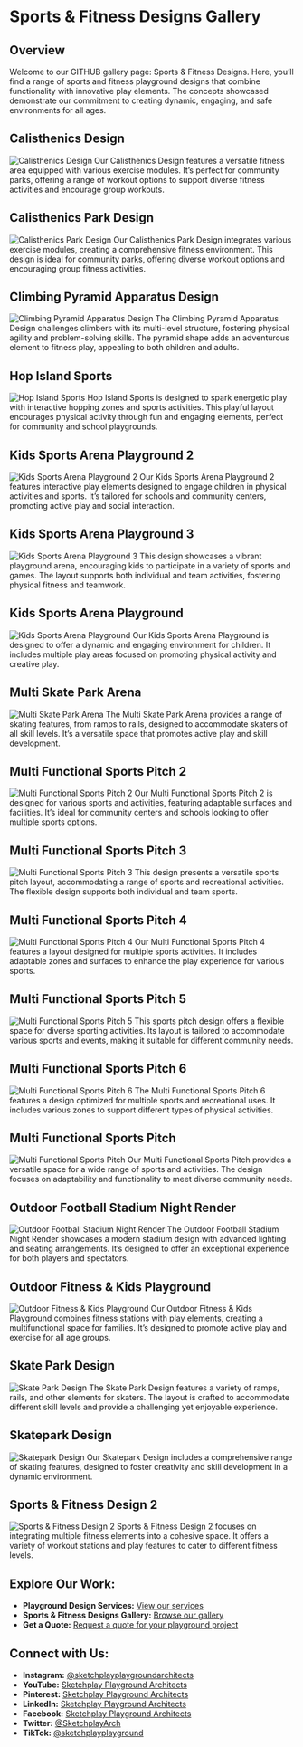 # Sports & Fitness Designs Gallery

## Overview
Welcome to our GITHUB gallery page: Sports & Fitness Designs. Here, you’ll find a range of sports and fitness playground designs that combine functionality with innovative play elements. The concepts showcased demonstrate our commitment to creating dynamic, engaging, and safe environments for all ages.

## Calisthenics Design
![Calisthenics Design](https://github.com/Sketchplay-Playground-Architects/Sports-Fitness-designs/blob/main/Calisthenics%20Design.jpg)
Our Calisthenics Design features a versatile fitness area equipped with various exercise modules. It’s perfect for community parks, offering a range of workout options to support diverse fitness activities and encourage group workouts.

## Calisthenics Park Design
![Calisthenics Park Design](https://github.com/Sketchplay-Playground-Architects/Sports-Fitness-designs/blob/main/Calisthenics%20Park%20Design.jpg)
Our Calisthenics Park Design integrates various exercise modules, creating a comprehensive fitness environment. This design is ideal for community parks, offering diverse workout options and encouraging group fitness activities.

## Climbing Pyramid Apparatus Design
![Climbing Pyramid Apparatus Design](https://github.com/Sketchplay-Playground-Architects/Sports-Fitness-designs/blob/main/Climbing%20Pyramid%20Apparatus%20Design.jpg)
The Climbing Pyramid Apparatus Design challenges climbers with its multi-level structure, fostering physical agility and problem-solving skills. The pyramid shape adds an adventurous element to fitness play, appealing to both children and adults.

## Hop Island Sports
![Hop Island Sports](https://github.com/Sketchplay-Playground-Architects/Sports-Fitness-designs/blob/main/Hop%20Island%20Sports.jpg)
Hop Island Sports is designed to spark energetic play with interactive hopping zones and sports activities. This playful layout encourages physical activity through fun and engaging elements, perfect for community and school playgrounds.

## Kids Sports Arena Playground 2
![Kids Sports Arena Playground 2](https://github.com/Sketchplay-Playground-Architects/Sports-Fitness-designs/blob/main/Kids%20Sports%20Arena%20Playground%202.jpg)
Our Kids Sports Arena Playground 2 features interactive play elements designed to engage children in physical activities and sports. It’s tailored for schools and community centers, promoting active play and social interaction.

## Kids Sports Arena Playground 3
![Kids Sports Arena Playground 3](https://github.com/Sketchplay-Playground-Architects/Sports-Fitness-designs/blob/main/Kids%20Sports%20Arena%20Playground%203.jpg)
This design showcases a vibrant playground arena, encouraging kids to participate in a variety of sports and games. The layout supports both individual and team activities, fostering physical fitness and teamwork.

## Kids Sports Arena Playground
![Kids Sports Arena Playground](https://github.com/Sketchplay-Playground-Architects/Sports-Fitness-designs/blob/main/Kids%20Sports%20Arena%20Playground.jpg)
Our Kids Sports Arena Playground is designed to offer a dynamic and engaging environment for children. It includes multiple play areas focused on promoting physical activity and creative play.

## Multi Skate Park Arena
![Multi Skate Park Arena](https://github.com/Sketchplay-Playground-Architects/Sports-Fitness-designs/blob/main/Multi%20Skate%20Park%20Arena.jpg)
The Multi Skate Park Arena provides a range of skating features, from ramps to rails, designed to accommodate skaters of all skill levels. It’s a versatile space that promotes active play and skill development.

## Multi Functional Sports Pitch 2
![Multi Functional Sports Pitch 2](https://github.com/Sketchplay-Playground-Architects/Sports-Fitness-designs/blob/main/Multi%20Functional%20Sports%20Pitch%202.jpg)
Our Multi Functional Sports Pitch 2 is designed for various sports and activities, featuring adaptable surfaces and facilities. It’s ideal for community centers and schools looking to offer multiple sports options.

## Multi Functional Sports Pitch 3
![Multi Functional Sports Pitch 3](https://github.com/Sketchplay-Playground-Architects/Sports-Fitness-designs/blob/main/Multi%20Functional%20Sports%20Pitch%203.jpg)
This design presents a versatile sports pitch layout, accommodating a range of sports and recreational activities. The flexible design supports both individual and team sports.

## Multi Functional Sports Pitch 4
![Multi Functional Sports Pitch 4](https://github.com/Sketchplay-Playground-Architects/Sports-Fitness-designs/blob/main/Multi%20Functional%20Sports%20Pitch%204.jpg)
Our Multi Functional Sports Pitch 4 features a layout designed for multiple sports activities. It includes adaptable zones and surfaces to enhance the play experience for various sports.

## Multi Functional Sports Pitch 5
![Multi Functional Sports Pitch 5](https://github.com/Sketchplay-Playground-Architects/Sports-Fitness-designs/blob/main/Multi%20Functional%20Sports%20Pitch%205.jpg)
This sports pitch design offers a flexible space for diverse sporting activities. Its layout is tailored to accommodate various sports and events, making it suitable for different community needs.

## Multi Functional Sports Pitch 6
![Multi Functional Sports Pitch 6](https://github.com/Sketchplay-Playground-Architects/Sports-Fitness-designs/blob/main/Multi%20Functional%20Sports%20Pitch%206.jpg)
The Multi Functional Sports Pitch 6 features a design optimized for multiple sports and recreational uses. It includes various zones to support different types of physical activities.

## Multi Functional Sports Pitch
![Multi Functional Sports Pitch](https://github.com/Sketchplay-Playground-Architects/Sports-Fitness-designs/blob/main/Multi%20Functional%20Sports%20Pitch.jpg)
Our Multi Functional Sports Pitch provides a versatile space for a wide range of sports and activities. The design focuses on adaptability and functionality to meet diverse community needs.

## Outdoor Football Stadium Night Render
![Outdoor Football Stadium Night Render](https://github.com/Sketchplay-Playground-Architects/Sports-Fitness-designs/blob/main/Outdoor%20Football%20Stadium%20Night%20Render.jpg)
The Outdoor Football Stadium Night Render showcases a modern stadium design with advanced lighting and seating arrangements. It’s designed to offer an exceptional experience for both players and spectators.

## Outdoor Fitness & Kids Playground
![Outdoor Fitness & Kids Playground](https://github.com/Sketchplay-Playground-Architects/Sports-Fitness-designs/blob/main/Outdoor%20Fitness%20%26%20Kids%20Playground.jpg)
Our Outdoor Fitness & Kids Playground combines fitness stations with play elements, creating a multifunctional space for families. It’s designed to promote active play and exercise for all age groups.

## Skate Park Design
![Skate Park Design](https://github.com/Sketchplay-Playground-Architects/Sports-Fitness-designs/blob/main/Skate%20Park%20Design.jpg)
The Skate Park Design features a variety of ramps, rails, and other elements for skaters. The layout is crafted to accommodate different skill levels and provide a challenging yet enjoyable experience.

## Skatepark Design
![Skatepark Design](https://github.com/Sketchplay-Playground-Architects/Sports-Fitness-designs/blob/main/Skatepark%20Design%20.jpg)
Our Skatepark Design includes a comprehensive range of skating features, designed to foster creativity and skill development in a dynamic environment.

## Sports & Fitness Design 2
![Sports & Fitness Design 2](https://github.com/Sketchplay-Playground-Architects/Sports-Fitness-designs/blob/main/Sports%20%26%20Fitness%20Design%202.jpg)
Sports & Fitness Design 2 focuses on integrating multiple fitness elements into a cohesive space. It offers a variety of workout stations and play features to cater to different fitness levels.

## Explore Our Work:
- **Playground Design Services:** [View our services](https://www.sketchplay.co.uk/playground-design-services)
- **Sports & Fitness Designs Gallery:** [Browse our gallery](https://www.sketchplay.co.uk/sports-fitness-designs-gallery)
- **Get a Quote:** [Request a quote for your playground project](https://www.sketchplay.co.uk/request-quote)

## Connect with Us:
- **Instagram:** [@sketchplayplaygroundarchitects](https://www.instagram.com/sketchplayplaygroundarchitects)
- **YouTube:** [Sketchplay Playground Architects](https://www.youtube.com/SketchplayPlaygroundArchitects)
- **Pinterest:** [Sketchplay Playground Architects](https://www.pinterest.co.uk/sketchplayplaygroundarchitects)
- **LinkedIn:** [Sketchplay Playground Architects](https://www.linkedin.com/company/sketchplay-playground-architects)
- **Facebook:** [Sketchplay Playground Architects](https://www.facebook.com/sketchplay.playground.architects)
- **Twitter:** [@SketchplayArch](https://twitter.com/SketchplayArch)
- **TikTok:** [@sketchplayplayground](https://www.tiktok.com/@sketchplayplayground)
